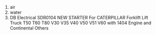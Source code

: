 1. air
2. water
3. DB Electrical SDR0104 NEW STARTER For CATERPILLAR Forklift Lift Truck T50 T60 T80 V30 V35 V40 V50 V51 V60 with 1404 Engine and Continental Others
